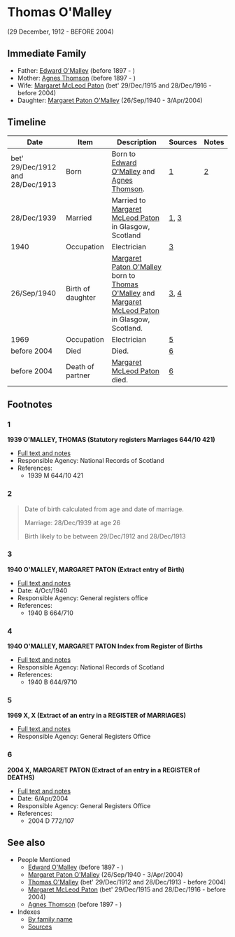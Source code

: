 ﻿---
layout: person
subject_key: i12568152
permalink: /people/i12568152
---

# Thomas O'Malley
(29 December, 1912 - BEFORE 2004)

## Immediate Family

* Father: [Edward O'Malley](./@i76741424@-edward-o'malley-b1897-d.md) (before 1897 - )
* Mother: [Agnes Thomson](./@i96590245@-agnes-thomson-b1897-d.md) (before 1897 - )
* Wife: [Margaret McLeod Paton](./@i56209708@-margaret-mcleod-paton-b1915-12-29~1916-12-28-d2004.md) (bet' 29/Dec/1915 and 28/Dec/1916 - before 2004)
* Daughter: [Margaret Paton O'Malley](./@i46723082@-margaret-paton-o'malley-b1940-9-26-d2004-4-3.md) (26/Sep/1940 - 3/Apr/2004)

## Timeline

Date | Item | Description | Sources | Notes
---|---|---|---|---
bet' 29/Dec/1912 and 28/Dec/1913 | Born | Born to [Edward O'Malley](./@i76741424@-edward-o'malley-b1897-d.md) and [Agnes Thomson](./@i96590245@-agnes-thomson-b1897-d.md). | [1](#1) | [2](#2)
28/Dec/1939 | Married | Married to [Margaret McLeod Paton](./@i56209708@-margaret-mcleod-paton-b1915-12-29~1916-12-28-d2004.md) in Glasgow, Scotland | [1](#1), [3](#3) | 
1940 | Occupation | Electrician | [3](#3) | 
26/Sep/1940 | Birth of daughter | [Margaret Paton O'Malley](./@i46723082@-margaret-paton-o'malley-b1940-9-26-d2004-4-3.md) born to [Thomas O'Malley](./@i12568152@-thomas-o'malley-b1912-12-29~1913-12-28-d2004.md) and [Margaret McLeod Paton](./@i56209708@-margaret-mcleod-paton-b1915-12-29~1916-12-28-d2004.md) in Glasgow, Scotland. | [3](#3), [4](#4) | 
1969 | Occupation | Electrician | [5](#5) | 
before 2004 | Died | Died. | [6](#6) | 
before 2004 | Death of partner | [Margaret McLeod Paton](./@i56209708@-margaret-mcleod-paton-b1915-12-29~1916-12-28-d2004.md) died. | [6](#6) | 

## Footnotes

### 1

**1939 O'MALLEY, THOMAS (Statutory registers Marriages 644/10 421)**

* [Full text and notes](../sources/@s89657505@-1939-o'malley,-thomas-statutory-registers-marriages-644-10-421-.md)
* Responsible Agency: National Records of Scotland
* References: 
  * 1939 M 644/10 421

### 2

> Date of birth calculated from age and date of marriage.
>
> Marriage: 28/Dec/1939 at age 26
>
> Birth likely to be between 29/Dec/1912 and 28/Dec/1913
>


### 3

**1940 O'MALLEY, MARGARET PATON (Extract entry of Birth)**

* [Full text and notes](../sources/@s54701108@-1940-o'malley,-margaret-paton-extract-entry-of-birth-.md)
* Date: 4/Oct/1940
* Responsible Agency: General registers office
* References: 
  * 1940 B 664/710

### 4

**1940 O'MALLEY, MARGARET PATON Index from Register of Births**

* [Full text and notes](../sources/@s58885276@-1940-o'malley,-margaret-paton-index-from-register-of-births.md)
* Responsible Agency: National Records of Scotland
* References: 
  * 1940 B 644/9710

### 5

**1969 X, X (Extract of an entry in a REGISTER of MARRIAGES)**

* [Full text and notes](../sources/@s5206190@-1969-campbell,-andrew-extract-of-an-entry-in-a-register-of-marriages-.md)
* Responsible Agency: General Registers Office

### 6

**2004 X, MARGARET PATON (Extract of an entry in a REGISTER of DEATHS)**

* [Full text and notes](../sources/@s55468576@-2004-campbell,-margaret-paton-extract-of-an-entry-in-a-register-of-deaths-.md)
* Date: 6/Apr/2004
* Responsible Agency: General Registers Office
* References: 
  * 2004 D 772/107


## See also

- People Mentioned
  - [Edward O'Malley](./@i76741424@-edward-o'malley-b1897-d.md) (before 1897 - )
  - [Margaret Paton O'Malley](./@i46723082@-margaret-paton-o'malley-b1940-9-26-d2004-4-3.md) (26/Sep/1940 - 3/Apr/2004)
  - [Thomas O'Malley](./@i12568152@-thomas-o'malley-b1912-12-29~1913-12-28-d2004.md) (bet' 29/Dec/1912 and 28/Dec/1913 - before 2004)
  - [Margaret McLeod Paton](./@i56209708@-margaret-mcleod-paton-b1915-12-29~1916-12-28-d2004.md) (bet' 29/Dec/1915 and 28/Dec/1916 - before 2004)
  - [Agnes Thomson](./@i96590245@-agnes-thomson-b1897-d.md) (before 1897 - )
- Indexes
  - [By family name](../index-by-family-name.md)
  - [Sources](../index-of-sources-by-title.md)
